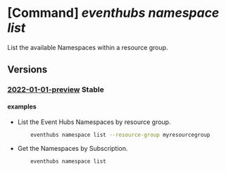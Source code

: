 # [Command] _eventhubs namespace list_

List the available Namespaces within a resource group.

## Versions

### [2022-01-01-preview](/Resources/mgmt-plane/L3N1YnNjcmlwdGlvbnMve30vcmVzb3VyY2Vncm91cHMve30vcHJvdmlkZXJzL21pY3Jvc29mdC5ldmVudGh1Yi9uYW1lc3BhY2Vz/2022-01-01-preview.xml) **Stable**

<!-- mgmt-plane /subscriptions/{}/resourcegroups/{}/providers/microsoft.eventhub/namespaces 2022-01-01-preview -->

#### examples

- List the Event Hubs Namespaces by resource group.
    ```bash
        eventhubs namespace list --resource-group myresourcegroup
    ```

- Get the Namespaces by Subscription.
    ```bash
        eventhubs namespace list
    ```
